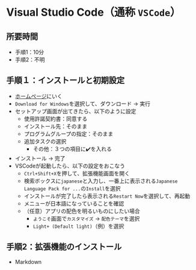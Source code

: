 # Visual Studio Code（通称 `VSCode`）

## 所要時間

- 手順1：10分
- 手順2：不明

## 手順１：インストールと初期設定

- [ホームページ](https://code.visualstudio.com/)にいく
- `Download for Windows`を選択して、ダウンロード → 実行
- セットアップ画面が出てきたら、以下のように設定
  - 使用許諾契約書：同意する
  - インストール先：そのまま
  - プログラムグループの指定：そのまま
  - 追加タスクの選択
    - その他：３つの項目に:heavy_check_mark:を入れる
- インストール → 完了
- VSCodeが起動したら、以下の設定をおこなう
  - `Ctrl+Shift+X`を押して、拡張機能画面を開く
  - 検索ボックスに`japanese`と入力し、一番上に表示される`Japanese Language Pack for ...`の`Install`を選択
  - インストールが完了したら表示される`Restart Now`を選択して、再起動
  - メニューが日本語になっていることを確認
  - （任意）アプリの配色を明るいものにしたい場合
    - `ようこそ`画面で`カスタマイズ` → `配色テーマ`を選択
    - `Light+ (Default light)`（例）を選択

## 手順2：拡張機能のインストール

- Markdown
